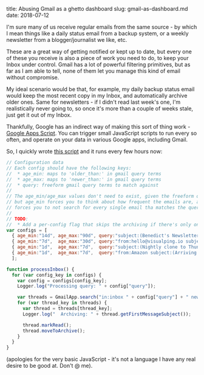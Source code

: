 title: Abusing Gmail as a ghetto dashboard
slug: gmail-as-dashboard.md
date: 2018-07-12


I'm sure many of us receive regular emails from the same source - by which I mean things like a daily status email from a backup system, or a weekly newsletter from a blogger/journalist we like, etc.

These are a great way of getting notified or kept up to date, but every one of these you receive is also a piece of work you need to do, to keep your Inbox under control. Gmail has a lot of powerful filtering primitives, but as far as I am able to tell, none of them let you manage this kind of email without compromise.

My ideal scenario would be that, for example, my daily backup status email would keep the most recent copy in my Inbox, and automatically archive older ones. Same for newsletters - if I didn't read last week's one, I'm realistically never going to, so once it's more than a couple of weeks stale, just get it out of my Inbox.

Thankfully, Google has an indirect way of making this sort of thing work - [Google Apps Script](https://developers.google.com/apps-script/). You can trigger small JavaScript scripts to run every so often, and operate on your data in various Google apps, including Gmail.

So, I quickly wrote [this script](https://gist.github.com/cmsj/0d12c452277f32704f347c7fe117215a) and it runs every few hours now:

```javascript
// Configuration data
// Each config should have the following keys:
//  * age_min: maps to 'older_than:' in gmail query terms
//  * age_max: maps to 'newer_than:' in gmail query terms
//  * query: freeform gmail query terms to match against
//
// The age_min/age_max values don't need to exist, given the freeform query value,
// but age_min forces you to think about how frequent the emails are, and age_max
// forces you to not search for every single email tha matches the query
//
// TODO:
//  * Add a per-config flag that skips the archiving if there's only one matching thread (so the most recent matching email always stays in Inbox)
var configs = [
  { age_min:"14d", age_max:"90d", query:"subject:(Benedict's Newsletter)" },
  { age_min:"7d",  age_max:"30d", query:"from:hello@visualping.io subject:gnubert" },
  { age_min:"1d",  age_max:"7d",  query:"subject:(Nightly clone to Thunderbay4 Successfully)" },
  { age_min:"1d",  age_max:"7d",  query:"from:Amazon subject:(Arriving today)" },
  ];

function processInbox() {
  for (var config_key in configs) {
    var config = configs[config_key];
    Logger.log("Processing query: " + config["query"]);

    var threads = GmailApp.search("in:inbox " + config["query"] + " newer_than:" + config["age_max"] + " older_than:" + config["age_min"]);
    for (var thread_key in threads) {
      var thread = threads[thread_key];
      Logger.log("  Archiving: " + thread.getFirstMessageSubject());

      thread.markRead();
      thread.moveToArchive();
    }
  }
}
```

(apologies for the very basic JavaScript - it's not a language I have any real desire to be good at. Don't @ me).